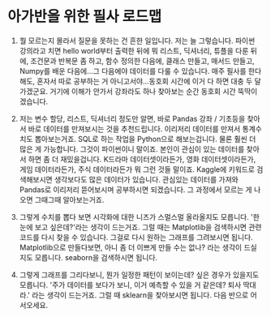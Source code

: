 # 아가반을 위한 필사 로드맵

1. 뭘 모르는지 몰라서 질문을 못하는 건 흔한 일입니다. 저는 늘 그렇습니다. 파이썬 강의라고 치면 hello world부터 출력한 뒤에 뭐 리스트, 딕셔너리, 튜플을 다룬 뒤에, 조건문과 반복문 좀 하고, 함수 정의한 다음에, 클래스 만들고, 매서드 만들고, Numpy를 배운 다음에...그 다음에야 데이터를 다룰 수 있습니다. 매주 필사를 한다 해도, 혼자서 따로 공부하는 거 아니고서야...동호회 시간에 이거 다 하면 대충 두 달 가겠군요. 거기에 이해가 안가서 강좌라도 하나 찾아보는 순간 동호회 시간 뚝딱이겠습니다.


2. 저는 변수 할당, 리스트, 딕셔너리 정도만 알면, 바로 Pandas 강좌 / 기초등을 찾아서 바로 데이터를 만져보시는 것을 추천드립니다. 이리저리 데이터를 만져서 통계수치도 뽑아보는거죠. SQL로 하는 작업을 Python으로 해보는겁니다. 물론 훨씬 더 많은 게 가능합니다. 그것이 파이썬이니 말이죠. 본인이 관심이 있는 데이터를 찾아서 하면 좀 더 재밌을겁니다. K드라마 데이터셋이라든가, 영화 데이터셋이라든가, 게임 데이터라든가, 주식 데이터라든가 뭐 그런 것들 말이죠. Kaggle에 키워드로 검색해보시면 생각보다도 많은 데이터가 있습니다. 관심있는 데이터를 가져와 Pandas로 이리저리 뜯어보시며 공부하시면 되겠습니다. 그 과정에서 모르는 게 나오면 그때그때 알아보는거죠.


3. 그렇게 수치를 뽑다 보면 시각화에 대한 니즈가 스멀스멀 올라올지도 모릅니다. '한 눈에 보고 싶은데?'라는 생각이 드는거죠. 그럴 때는 Matplotlib을 검색하시면 관련 코드를 다시 찾을 수 있습니다. 그걸로 다시 원하는 그래프를 그려보시면 됩니다. Matplotlib으로 만들다보면, 아니 좀 더 이쁘게 만들 수는 없나? 라는 생각이 드실지도 모릅니다. seaborn을 검색하시면 됩니다. 


4. 그렇게 그래프를 그리다보니, 뭔가 일정한 패턴이 보이는데? 싶은 경우가 있을지도 모릅니다. '주가 데이터를 보다가 보니, 이거 예측할 수 있을 거 같은데? 퇴사 딱대라.' 라는 생각이 드는거죠. 그럴 때 sklearn을 찾아보시면 됩니다. 다음 반으로 어서오세요.
